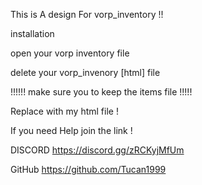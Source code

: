
This is A design For vorp_inventory !!

installation 

open your vorp inventory file 

delete your vorp_invenory [html] file 

!!!!!! make sure you to keep the items file !!!!!

Replace with my html file ! 

If you need Help join the link !

DISCORD https://discord.gg/zRCKyjMfUm

GitHub https://github.com/Tucan1999
